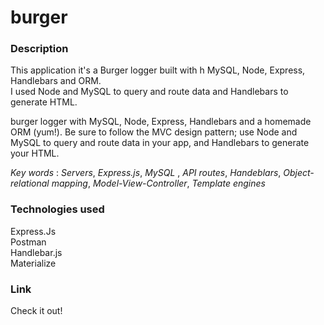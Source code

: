 # burger



### Description

This application it's a Burger logger built with h MySQL, Node, Express, Handlebars and ORM. <br>  I used Node and MySQL to query and route data and Handlebars to generate HTML.


burger logger with MySQL, Node, Express, Handlebars and a homemade ORM (yum!). Be sure to follow the MVC design pattern; use Node and MySQL to query and route data in your app, and Handlebars to generate your HTML.

*Key words* : 
*Servers*, *Express.js*, *MySQL* , *API routes*, *Handeblars*, *Object-relational mapping*, *Model-View-Controller*, *Template engines* 


### Technologies used 
Express.Js <br>
Postman <br>
Handlebar.js <br>
Materialize <br>

### Link
Check it out! 



